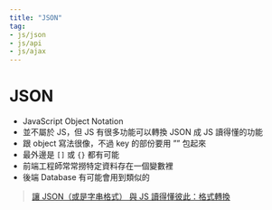 ```yaml
---
title: "JSON"
tag: 
- js/json
- js/api
- js/ajax
---
```

# JSON
- JavaScript Object Notation
- 並不屬於 JS，但 JS 有很多功能可以轉換 JSON 成 JS 讀得懂的功能
- 跟 object 寫法很像，不過 key 的部份要用 ”” 包起來
- 最外邊是 `[]` 或 `{}` 都有可能
- 前端工程師常常撈特定資料存在一個變數裡
- 後端 Database 有可能會用到類似的

> [讓 JSON（或是字串格式） 與 JS 讀得懂彼此：格式轉換](讓%20JSON（或是字串格式）%20與%20JS%20讀得懂彼此：格式轉換.md)